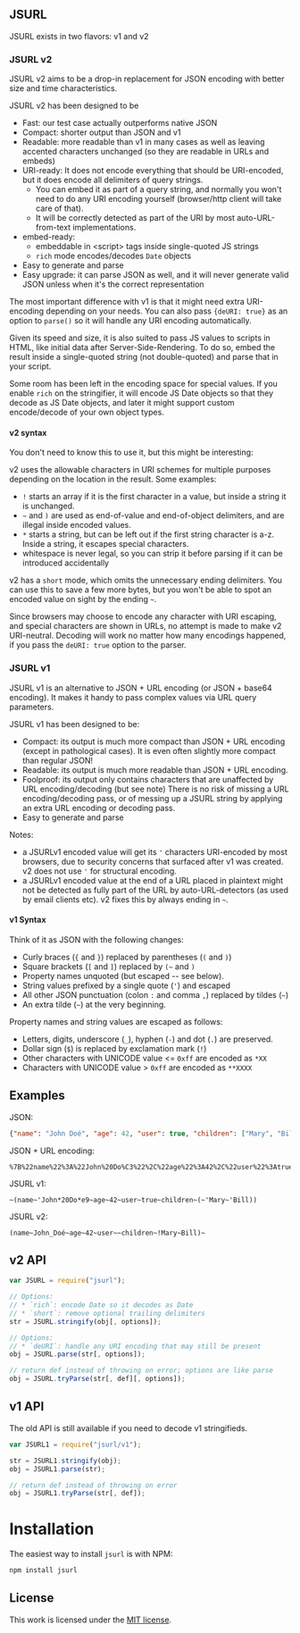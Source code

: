 ## JSURL

JSURL exists in two flavors: v1 and v2

### JSURL v2

JSURL v2 aims to be a drop-in replacement for JSON encoding with better size and time characteristics.

JSURL v2 has been designed to be

- Fast: our test case actually outperforms native JSON
- Compact: shorter output than JSON and v1
- Readable: more readable than v1 in many cases as well as leaving accented characters unchanged (so they are readable in URLs and embeds)
- URI-ready: It does not encode everything that should be URI-encoded, but it does encode all delimiters of query strings.
  - You can embed it as part of a query string, and normally you won't need to do any URI encoding yourself (browser/http client will take care of that).
  - It will be correctly detected as part of the URI by most auto-URL-from-text implementations.
- embed-ready:
  - embeddable in \<script> tags inside single-quoted JS strings
  - `rich` mode encodes/decodes `Date` objects
- Easy to generate and parse
- Easy upgrade: it can parse JSON as well, and it will never generate valid JSON unless when it's the correct representation

The most important difference with v1 is that it might need extra URI-encoding depending on your needs. You can also pass `{deURI: true}` as an option to `parse()` so it will handle any URI encoding automatically.

Given its speed and size, it is also suited to pass JS values to scripts in HTML, like initial data after Server-Side-Rendering. To do so, embed the result inside a single-quoted string (not double-quoted) and parse that in your script.

Some room has been left in the encoding space for special values. If you enable `rich` on the stringifier, it will encode JS Date objects so that they decode as JS Date objects, and later it might support custom encode/decode of your own object types.

#### v2 syntax

You don't need to know this to use it, but this might be interesting:

v2 uses the allowable characters in URI schemes for multiple purposes depending on the location in the result. Some examples:

- `!` starts an array if it is the first character in a value, but inside a string it is unchanged.
- `~` and `)` are used as end-of-value and end-of-object delimiters, and are illegal inside encoded values.
- `*` starts a string, but can be left out if the first string character is a-z. Inside a string, it escapes special characters.
- whitespace is never legal, so you can strip it before parsing if it can be introduced accidentally

v2 has a `short` mode, which omits the unnecessary ending delimiters. You can use this to save a few more bytes, but you won't be able to spot an encoded value on sight by the ending `~`.

Since browsers may choose to encode any character with URI escaping, and special characters are shown in URLs, no attempt is made to make v2 URI-neutral. Decoding will work no matter how many encodings happened, if you pass the `deURI: true` option to the parser.

### JSURL v1

JSURL v1 is an alternative to JSON + URL encoding (or JSON + base64 encoding).
It makes it handy to pass complex values via URL query parameters.

JSURL v1 has been designed to be:

- Compact: its output is much more compact than JSON + URL encoding (except in pathological cases).
  It is even often slightly more compact than regular JSON!
- Readable: its output is much more readable than JSON + URL encoding.
- Foolproof: its output only contains characters that are unaffected by URL encoding/decoding (but see note)
  There is no risk of missing a URL encoding/decoding pass, or of messing up a JSURL string by applying
  an extra URL encoding or decoding pass.
- Easy to generate and parse

Notes:

- a JSURLv1 encoded value will get its `'` characters URI-encoded by most browsers, due to security concerns that surfaced after v1 was created. v2 does not use `'` for structural encoding.
- a JSURLv1 encoded value at the end of a URL placed in plaintext might not be detected as fully part of the URL by auto-URL-detectors (as used by email clients etc). v2 fixes this by always ending in `~`.

#### v1 Syntax

Think of it as JSON with the following changes:

- Curly braces (`{` and `}`) replaced by parentheses (`(` and `)`)
- Square brackets (`[` and `]`) replaced by `(~` and `)`
- Property names unquoted (but escaped -- see below).
- String values prefixed by a single quote (`'`) and escaped
- All other JSON punctuation (colon `:` and comma `,`) replaced by tildes (`~`)
- An extra tilde (`~`) at the very beginning.

Property names and string values are escaped as follows:

- Letters, digits, underscore (`_`), hyphen (`-`) and dot (`.`) are preserved.
- Dollar sign (`$`) is replaced by exclamation mark (`!`)
- Other characters with UNICODE value <= `0xff` are encoded as `*XX`
- Characters with UNICODE value > `0xff` are encoded as `**XXXX`

## Examples

JSON:

```json
{"name": "John Doé", "age": 42, "user": true, "children": ["Mary", "Bill"]}
```

JSON + URL encoding:

```jsonuri
%7B%22name%22%3A%22John%20Do%C3%22%2C%22age%22%3A42%2C%22user%22%3Atrue%2C%22children%22%3A%5B%22Mary%22%2C%22Bill%22%5D%7D
```

JSURL v1:

```jsurl
~(name~'John*20Do*e9~age~42~user~true~children~(~'Mary~'Bill))
```

JSURL v2:

```jsurl2
(name~John_Doé~age~42~user~~children~!Mary~Bill)~
```

## v2 API

```javascript
var JSURL = require("jsurl");

// Options:
// * `rich`: encode Date so it decodes as Date
// * `short`: remove optional trailing delimiters
str = JSURL.stringify(obj[, options]);

// Options:
// * `deURI`: handle any URI encoding that may still be present
obj = JSURL.parse(str[, options]);

// return def instead of throwing on error; options are like parse
obj = JSURL.tryParse(str[, def][, options]);
```

## v1 API

The old API is still available if you need to decode v1 stringifieds.

```javascript
var JSURL1 = require("jsurl/v1");

str = JSURL1.stringify(obj);
obj = JSURL1.parse(str);

// return def instead of throwing on error
obj = JSURL1.tryParse(str[, def]);
```

# Installation

The easiest way to install `jsurl` is with NPM:

```sh
npm install jsurl
```

## License

This work is licensed under the [MIT license](http://en.wikipedia.org/wiki/MIT_License).

